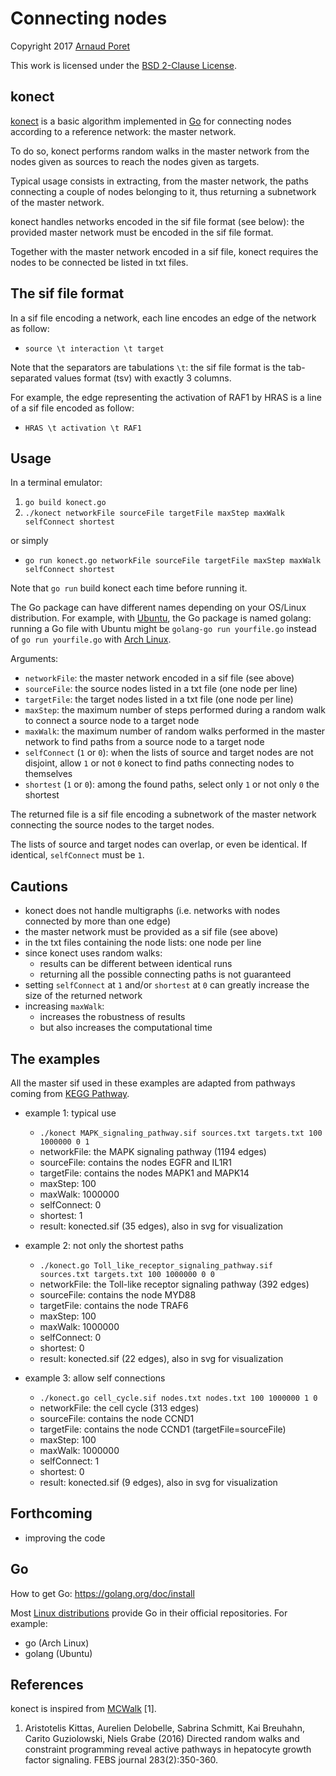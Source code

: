 # Connecting nodes

Copyright 2017 [Arnaud Poret](https://github.com/arnaudporet)

This work is licensed under the [BSD 2-Clause License](https://raw.githubusercontent.com/arnaudporet/konect/master/BSD_2_Clause_License.txt).

## konect

[konect](https://github.com/arnaudporet/konect) is a basic algorithm implemented in [Go](https://golang.org) for connecting nodes according to a reference network: the master network.

To do so, konect performs random walks in the master network from the nodes given as sources to reach the nodes given as targets.

Typical usage consists in extracting, from the master network, the paths connecting a couple of nodes belonging to it, thus returning a subnetwork of the master network.

konect handles networks encoded in the sif file format (see below): the provided master network must be encoded in the sif file format.

Together with the master network encoded in a sif file, konect requires the nodes to be connected be listed in txt files.

## The sif file format

In a sif file encoding a network, each line encodes an edge of the network as follow:
* `source \t interaction \t target`

Note that the separators are tabulations `\t`: the sif file format is the tab-separated values format (tsv) with exactly 3 columns.

For example, the edge representing the activation of RAF1 by HRAS is a line of a sif file encoded as follow:
* `HRAS \t activation \t RAF1`

## Usage

In a terminal emulator:
1. `go build konect.go`
2. `./konect networkFile sourceFile targetFile maxStep maxWalk selfConnect shortest`

or simply
* `go run konect.go networkFile sourceFile targetFile maxStep maxWalk selfConnect shortest`

Note that `go run` build konect each time before running it.

The Go package can have different names depending on your OS/Linux distribution. For example, with [Ubuntu](https://www.ubuntu.com/), the Go package is named golang: running a Go file with Ubuntu might be `golang-go run yourfile.go` instead of `go run yourfile.go` with [Arch Linux](https://www.archlinux.org).

Arguments:
* `networkFile`: the master network encoded in a sif file (see above)
* `sourceFile`: the source nodes listed in a txt file (one node per line)
* `targetFile`: the target nodes listed in a txt file (one node per line)
* `maxStep`: the maximum number of steps performed during a random walk to connect a source node to a target node
* `maxWalk`: the maximum number of random walks performed in the master network to find paths from a source node to a target node
* `selfConnect` (`1` or `0`): when the lists of source and target nodes are not disjoint, allow `1` or not `0` konect to find paths connecting nodes to themselves
* `shortest` (`1` or `0`): among the found paths, select only `1` or not only `0` the shortest

The returned file is a sif file encoding a subnetwork of the master network connecting the source nodes to the target nodes.

The lists of source and target nodes can overlap, or even be identical. If identical, `selfConnect` must be `1`.

## Cautions

* konect does not handle multigraphs (i.e. networks with nodes connected by more than one edge)
* the master network must be provided as a sif file (see above)
* in the txt files containing the node lists: one node per line
* since konect uses random walks:
    * results can be different between identical runs
    * returning all the possible connecting paths is not guaranteed
* setting `selfConnect` at `1` and/or `shortest` at `0` can greatly increase the size of the returned network
* increasing `maxWalk`:
    * increases the robustness of results
    * but also increases the computational time

## The examples

All the master sif used in these examples are adapted from pathways coming from [KEGG Pathway](http://www.genome.jp/kegg/pathway.html).

* example 1: typical use
    * `./konect MAPK_signaling_pathway.sif sources.txt targets.txt 100 1000000 0 1`
    * networkFile: the MAPK signaling pathway (1194 edges)
    * sourceFile: contains the nodes EGFR and IL1R1
    * targetFile: contains the nodes MAPK1 and MAPK14
    * maxStep: 100
    * maxWalk: 1000000
    * selfConnect: 0
    * shortest: 1
    * result: konected.sif (35 edges), also in svg for visualization

* example 2: not only the shortest paths
    * `./konect.go Toll_like_receptor_signaling_pathway.sif sources.txt targets.txt 100 1000000 0 0`
    * networkFile: the Toll-like receptor signaling pathway (392 edges)
    * sourceFile: contains the node MYD88
    * targetFile: contains the node TRAF6
    * maxStep: 100
    * maxWalk: 1000000
    * selfConnect: 0
    * shortest: 0
    * result: konected.sif (22 edges), also in svg for visualization

* example 3: allow self connections
    * `./konect.go cell_cycle.sif nodes.txt nodes.txt 100 1000000 1 0`
    * networkFile: the cell cycle (313 edges)
    * sourceFile: contains the node CCND1
    * targetFile: contains the node CCND1 (targetFile=sourceFile)
    * maxStep: 100
    * maxWalk: 1000000
    * selfConnect: 1
    * shortest: 0
    * result: konected.sif (9 edges), also in svg for visualization

## Forthcoming

* improving the code

## Go

How to get Go: https://golang.org/doc/install

Most [Linux distributions](https://distrowatch.com) provide Go in their official repositories. For example:
* go (Arch Linux)
* golang (Ubuntu)

## References

konect is inspired from [MCWalk](https://bitbucket.org/akittas/biosubg) [1].

1. Aristotelis Kittas, Aurelien Delobelle, Sabrina Schmitt, Kai Breuhahn, Carito Guziolowski, Niels Grabe (2016) Directed random walks and constraint programming reveal active pathways in hepatocyte growth factor signaling. FEBS journal 283(2):350-360.
